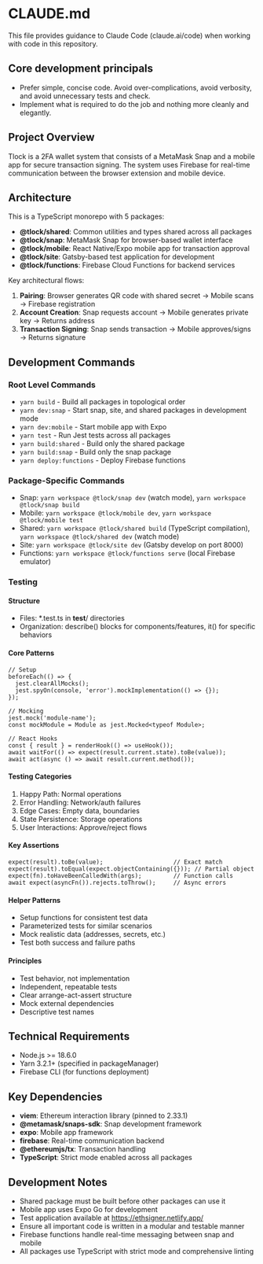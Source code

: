 # CLAUDE.md

This file provides guidance to Claude Code (claude.ai/code) when working with code in this repository.

## Core development principals

- Prefer simple, concise code. Avoid over-complications, avoid verbosity, and avoid unnecessary tests and check.
- Implement what is required to do the job and nothing more cleanly and elegantly.

## Project Overview

Tlock is a 2FA wallet system that consists of a MetaMask Snap and a mobile app for secure transaction signing. The system uses Firebase for real-time communication between the browser extension and mobile device.

## Architecture

This is a TypeScript monorepo with 5 packages:

- **@tlock/shared**: Common utilities and types shared across all packages
- **@tlock/snap**: MetaMask Snap for browser-based wallet interface
- **@tlock/mobile**: React Native/Expo mobile app for transaction approval
- **@tlock/site**: Gatsby-based test application for development
- **@tlock/functions**: Firebase Cloud Functions for backend services

Key architectural flows:

1. **Pairing**: Browser generates QR code with shared secret → Mobile scans → Firebase registration
2. **Account Creation**: Snap requests account → Mobile generates private key → Returns address
3. **Transaction Signing**: Snap sends transaction → Mobile approves/signs → Returns signature

## Development Commands

### Root Level Commands

- `yarn build` - Build all packages in topological order
- `yarn dev:snap` - Start snap, site, and shared packages in development mode
- `yarn dev:mobile` - Start mobile app with Expo
- `yarn test` - Run Jest tests across all packages
- `yarn build:shared` - Build only the shared package
- `yarn build:snap` - Build only the snap package
- `yarn deploy:functions` - Deploy Firebase functions

### Package-Specific Commands

- Snap: `yarn workspace @tlock/snap dev` (watch mode), `yarn workspace @tlock/snap build`
- Mobile: `yarn workspace @tlock/mobile dev`, `yarn workspace @tlock/mobile test`
- Shared: `yarn workspace @tlock/shared build` (TypeScript compilation), `yarn workspace @tlock/shared dev` (watch mode)
- Site: `yarn workspace @tlock/site dev` (Gatsby develop on port 8000)
- Functions: `yarn workspace @tlock/functions serve` (local Firebase emulator)

### Testing

#### Structure

- Files: \*.test.ts in **test**/ directories
- Organization: describe() blocks for components/features, it() for specific behaviors

#### Core Patterns

```
// Setup
beforeEach(() => {
  jest.clearAllMocks();
  jest.spyOn(console, 'error').mockImplementation(() => {});
});

// Mocking
jest.mock('module-name');
const mockModule = Module as jest.Mocked<typeof Module>;

// React Hooks
const { result } = renderHook(() => useHook());
await waitFor(() => expect(result.current.state).toBe(value));
await act(async () => await result.current.method());
```

#### Testing Categories

1. Happy Path: Normal operations
2. Error Handling: Network/auth failures
3. Edge Cases: Empty data, boundaries
4. State Persistence: Storage operations
5. User Interactions: Approve/reject flows

#### Key Assertions

```
expect(result).toBe(value);                    // Exact match
expect(result).toEqual(expect.objectContaining({})); // Partial object
expect(fn).toHaveBeenCalledWith(args);         // Function calls
await expect(asyncFn()).rejects.toThrow();     // Async errors
```

#### Helper Patterns

- Setup functions for consistent test data
- Parameterized tests for similar scenarios
- Mock realistic data (addresses, secrets, etc.)
- Test both success and failure paths

#### Principles

- Test behavior, not implementation
- Independent, repeatable tests
- Clear arrange-act-assert structure
- Mock external dependencies
- Descriptive test names

## Technical Requirements

- Node.js >= 18.6.0
- Yarn 3.2.1+ (specified in packageManager)
- Firebase CLI (for functions deployment)

## Key Dependencies

- **viem**: Ethereum interaction library (pinned to 2.33.1)
- **@metamask/snaps-sdk**: Snap development framework
- **expo**: Mobile app framework
- **firebase**: Real-time communication backend
- **@ethereumjs/tx**: Transaction handling
- **TypeScript**: Strict mode enabled across all packages

## Development Notes

- Shared package must be built before other packages can use it
- Mobile app uses Expo Go for development
- Test application available at https://ethsigner.netlify.app/
- Ensure all important code is written in a modular and testable manner
- Firebase functions handle real-time messaging between snap and mobile
- All packages use TypeScript with strict mode and comprehensive linting
